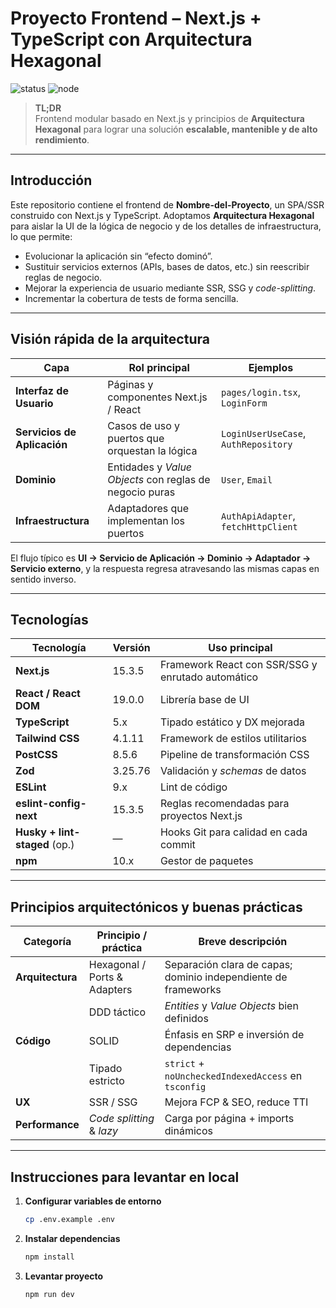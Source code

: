# Proyecto Frontend – Next.js + TypeScript con Arquitectura Hexagonal

![status](https://img.shields.io/badge/status-active-brightgreen)
![node](https://img.shields.io/badge/node-%3E=20.x-blue)

> **TL;DR**  
> Frontend modular basado en Next.js y principios de **Arquitectura Hexagonal** para lograr una solución **escalable, mantenible y de alto rendimiento**.

---

## Introducción

Este repositorio contiene el frontend de **Nombre-del-Proyecto**, un SPA/SSR construido con Next.js y TypeScript. Adoptamos **Arquitectura Hexagonal** para aislar la UI de la lógica de negocio y de los detalles de infraestructura, lo que permite:

- Evolucionar la aplicación sin “efecto dominó”.
- Sustituir servicios externos (APIs, bases de datos, etc.) sin reescribir reglas de negocio.
- Mejorar la experiencia de usuario mediante SSR, SSG y *code-splitting*.
- Incrementar la cobertura de tests de forma sencilla.

---

## Visión rápida de la arquitectura

| Capa                        | Rol principal                                             | Ejemplos                           |
|-----------------------------|-----------------------------------------------------------|------------------------------------|
| **Interfaz de Usuario**     | Páginas y componentes Next.js / React                    | `pages/login.tsx`, `LoginForm`     |
| **Servicios de Aplicación** | Casos de uso y puertos que orquestan la lógica           | `LoginUserUseCase`, `AuthRepository` |
| **Dominio**                 | Entidades y *Value Objects* con reglas de negocio puras  | `User`, `Email`                    |
| **Infraestructura**         | Adaptadores que implementan los puertos                  | `AuthApiAdapter`, `fetchHttpClient` |

El flujo típico es **UI → Servicio de Aplicación → Dominio → Adaptador → Servicio externo**, y la respuesta regresa atravesando las mismas capas en sentido inverso.

---

## Tecnologías

| Tecnología                    | Versión | Uso principal                                           |
|-------------------------------|---------|---------------------------------------------------------|
| **Next.js**                   | 15.3.5  | Framework React con SSR/SSG y enrutado automático       |
| **React / React DOM**         | 19.0.0  | Librería base de UI                                     |
| **TypeScript**                | 5.x     | Tipado estático y DX mejorada                           |
| **Tailwind CSS**              | 4.1.11  | Framework de estilos utilitarios                        |
| **PostCSS**                   | 8.5.6   | Pipeline de transformación CSS                          |
| **Zod**                       | 3.25.76 | Validación y *schemas* de datos                         |
| **ESLint**                    | 9.x     | Lint de código                                          |
| **eslint-config-next**        | 15.3.5  | Reglas recomendadas para proyectos Next.js              |
| **Husky + lint-staged** (op.) | —       | Hooks Git para calidad en cada commit                   |
| **npm**                       | 10.x    | Gestor de paquetes                                      |

---

## Principios arquitectónicos y buenas prácticas

| Categoría | Principio / práctica            | Breve descripción                                           |
|-----------|----------------------------------|-------------------------------------------------------------|
| **Arquitectura** | Hexagonal / Ports & Adapters | Separación clara de capas; dominio independiente de frameworks |
|               | DDD táctico                     | *Entities* y *Value Objects* bien definidos                 |
| **Código**      | SOLID                         | Énfasis en SRP e inversión de dependencias                  |
|               | Tipado estricto                 | `strict` + `noUncheckedIndexedAccess` en `tsconfig`         |
| **UX**          | SSR / SSG                     | Mejora FCP & SEO, reduce TTI                                |
| **Performance** | *Code splitting* & *lazy*     | Carga por página + imports dinámicos                        |

---

## Instrucciones para levantar en local

1. **Configurar variables de entorno**
   ```bash
   cp .env.example .env
   ```

2. **Instalar dependencias**
   ```bash
   npm install
   ```

3. **Levantar proyecto**
   ```bash
   npm run dev
   ```

